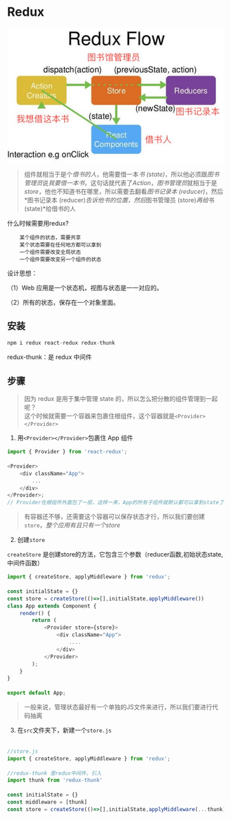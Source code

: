 # Redux  

![REDUX](./img/redux.jpeg) 

> 组件就相当于是个*借书的人*，他需要借一本*书 (state)*，所以他必须跟*图书管理员*说*我要借一本书*，这句话就代表了*Action*，*图书管理员*就相当于是*store*，他也不知道书在哪里，所以需要去翻看*图书记录本 (reducer)*，然后*图书记录本 (reducer)*告诉他书的位置，然后*图书管理员 (store)*再给*书 (state)*给借书的人

什么时候需要用redux?  

        某个组件的状态，需要共享
        某个状态需要在任何地方都可以拿到
        一个组件需要改变全局状态
        一个组件需要改变另一个组件的状态  

设计思想：  

（1）Web 应用是一个状态机，视图与状态是一一对应的。

（2）所有的状态，保存在一个对象里面。

## 安装

```js
npm i redux react-redux redux-thunk
```

redux-thunk：是 redux 中间件

## 步骤

> 因为 redux 是用于集中管理 state 的，所以怎么把分散的组件管理到一起呢？  
> 这个时候就需要一个容器来包裹住根组件，这个容器就是`<Provider></Provider>`

1. 用`<Provider></Provider>`包裹住 App 组件

```js
import { Provider } from 'react-redux';

<Provider>
    <div className="App">
        ...
    </div>
</Provider>;
// Provider在根组件外面包了一层，这样一来，App的所有子组件就默认都可以拿到state了
```
> 有容器还不够，还需要这个容器可以保存状态才行，所以我们要创建`store`，*整个应用有且只有一个store* 

2. 创建`store`

`createStore` 是创建store的方法，它包含三个参数（reducer函数,初始状态state,中间件函数）

```js
import { createStore, applyMiddleware } from 'redux';

const initialState = {}
const store = createStore(()=>[],initialState,applyMiddleware())
class App extends Component {
    render() {
        return (
            <Provider store={store}>
                <div className="App">
                    ....
                </div>
            </Provider>
        );
    }
}

export default App;

```

> 一般来说，管理状态最好有一个单独的JS文件来进行，所以我们要进行代码抽离

3. 在`src`文件夹下，新建一个`store.js`

```js

//store.js
import { createStore, applyMiddleware } from 'redux';

//redux-thunk 是redux中间件，引入
import thunk from 'redux-thunk'

const initialState = {}
const middleware = [thunk]
const store = createStore(()=>[],initialState,applyMiddleware(...thunk))

```